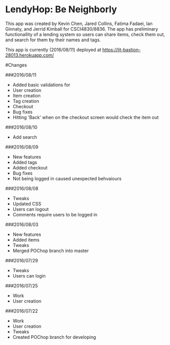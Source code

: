 # LendyHop: Be Neighborly

This app was created by Kevin Chen, Jared Collins, Fatima Fadaei, Ian Ginnaty, and Jerrid Kimball for
CSCI4830/8836. The app has preliminary functionallity of a lending system so users can share items,
check them out, and search for them by their names and tags.

This app is currently (2016/08/11) deployed at https://lit-bastion-28013.herokuapp.com/

#Changes

###2016/08/11

* Added basic validations for
 * User creation
 * Item creation
 * Tag creation
 * Checkout
* Bug fixes
 * Hitting 'Back' when on the checkout screen would check the item out

###2016/08/10
* Add search

###2016/08/09
* New features
 * Added tags
 * Added checkout
* Bug fixes
 * Not being logged in caused unexpected behvaiours
       
###2016/08/08
* Tweaks
 * Updated CSS
 * Users can logout
 * Comments require users to be logged in

###2016/08/03
* New features
 * Added items
* Tweaks
 * Merged POChop branch into master

###2016/07/29
* Tweaks
 * Users can login

###2016/07/25
* Work
 * User creation

###2016/07/22
* Work
 * User creation
* Tweaks
 * Created POChop branch for developing
        